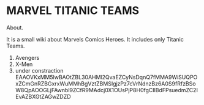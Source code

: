 # MARVEL TITANIC TEAMS

About.

It is a small wiki about Marvels Comics Heroes. It includes only Titanic Teams.

1. Avengers
2. X-Men
3. under constraction
EAAOVKxMM5lwBAOtZBL30AHMl2QvaEZCyNsDqnQ7fMMA9WiSUQPOxZCmGnRZBGxrxWuMMhBgVztZBMSIgjzPz7cVrNdnzBz6A0S9fRfzBSoW8QpAOOGLjFAwnbl9ZCfR9MAdcj0X1OUsPjP8H0fgCIlBdFPsuedmZC2IEvAZBXGtZAGwZDZD


